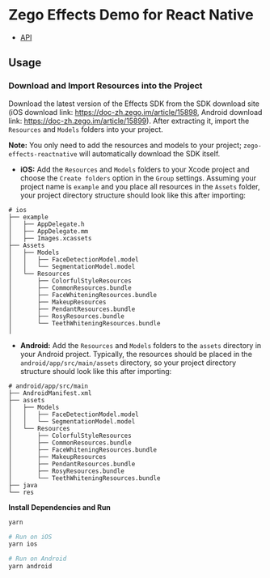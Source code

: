 # Zego Effects Demo for React Native

* [API](https://zego-effects-reactnative-lmyx4ofq9-iazraels-projects.vercel.app/)


## Usage
### Download and Import Resources into the Project

Download the latest version of the Effects SDK from the SDK download site (iOS download link: https://doc-zh.zego.im/article/15898, Android download link: https://doc-zh.zego.im/article/15899). After extracting it, import the `Resources` and `Models` folders into your project.

**Note:** You only need to add the resources and models to your project; `zego-effects-reactnative` will automatically download the SDK itself.

* **iOS:** Add the `Resources` and `Models` folders to your Xcode project and choose the `Create folders` option in the `Group` settings. Assuming your project name is `example` and you place all resources in the `Assets` folder, your project directory structure should look like this after importing:


```
# ios
├── example
│   ├── AppDelegate.h
│   ├── AppDelegate.mm
│   ├── Images.xcassets
├── Assets
│   ├── Models
│   │   ├── FaceDetectionModel.model
│   │   └── SegmentationModel.model
│   └── Resources
│       ├── ColorfulStyleResources
│       ├── CommonResources.bundle
│       ├── FaceWhiteningResources.bundle
│       ├── MakeupResources
│       ├── PendantResources.bundle
│       ├── RosyResources.bundle
│       └── TeethWhiteningResources.bundle
│
```

* **Android:** Add the `Resources` and `Models` folders to the `assets` directory in your Android project. Typically, the resources should be placed in the `android/app/src/main/assets` directory, so your project directory structure should look like this after importing:


```
# android/app/src/main
├── AndroidManifest.xml
├── assets
│   ├── Models
│   │   ├── FaceDetectionModel.model
│   │   └── SegmentationModel.model
│   └── Resources
│       ├── ColorfulStyleResources
│       ├── CommonResources.bundle
│       ├── FaceWhiteningResources.bundle
│       ├── MakeupResources
│       ├── PendantResources.bundle
│       ├── RosyResources.bundle
│       └── TeethWhiteningResources.bundle
├── java
└── res
```

**Install Dependencies and Run**

```bash
yarn

# Run on iOS
yarn ios

# Run on Android
yarn android